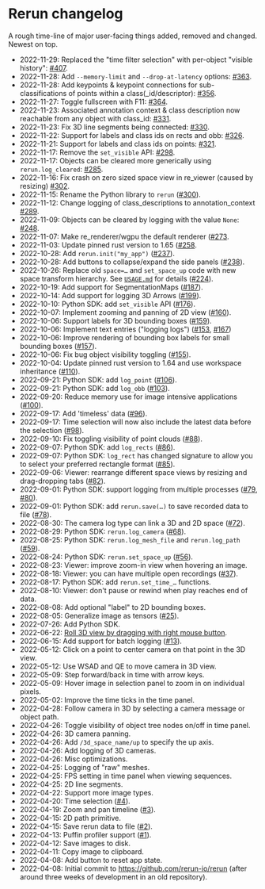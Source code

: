 # Rerun changelog

A rough time-line of major user-facing things added, removed and changed. Newest on top.

* 2022-11-29: Replaced the "time filter selection" with per-object "visible history": [#407](https://github.com/rerun-io/rerun/pull/407).
* 2022-11-28: Add `--memory-limit` and `--drop-at-latency` options: [#363](https://github.com/rerun-io/rerun/pull/363).
* 2022-11-28: Add keypoints & keypoint connections for sub-classifications of points within a class(_id/descriptor): [#356](https://github.com/rerun-io/rerun/pull/356).
* 2022-11-27: Toggle fullscreen with F11: [#364](https://github.com/rerun-io/rerun/pull/364).
* 2022-11-23: Associated annotation context & class description now reachable from any object with class_id: [#331](https://github.com/rerun-io/rerun/pull/331).
* 2022-11-23: Fix 3D line segments being connected: [#330](https://github.com/rerun-io/rerun/pull/330).
* 2022-11-22: Support for labels and class ids on rects and obb: [#326](https://github.com/rerun-io/rerun/pull/326).
* 2022-11-21: Support for labels and class ids on points: [#321](https://github.com/rerun-io/rerun/pull/321).
* 2022-11-17: Remove the `set_visible` API: [#298](https://github.com/rerun-io/rerun/pull/298).
* 2022-11-17: Objects can be cleared more generically using `rerun.log_cleared`: [#285](https://github.com/rerun-io/rerun/pull/285).
* 2022-11-16: Fix crash on zero sized space view in re_viewer (caused by resizing) [#302](https://github.com/rerun-io/rerun/pull/302).
* 2022-11-15: Rename the Python library to `rerun` ([#300](https://github.com/rerun-io/rerun/pull/300)).
* 2022-11-12: Change logging of class_descriptions to annotation_context [#289](https://github.com/rerun-io/rerun/pull/289).
* 2022-11-09: Objects can be cleared by logging with the value `None`: [#248](https://github.com/rerun-io/rerun/pull/248).
* 2022-11-07: Make re_renderer/wgpu the default renderer ([#273](https://github.com/rerun-io/rerun/pull/273).
* 2022-11-03: Update pinned rust version to 1.65 ([#258](https://github.com/rerun-io/rerun/pull/258).
* 2022-10-28: Add `rerun.init("my_app")` ([#237](https://github.com/rerun-io/rerun/pull/237)).
* 2022-10-28: Add buttons to collapse/expand the side panels ([#238](https://github.com/rerun-io/rerun/pull/238)).
* 2022-10-26: Replace old `space=…` and `set_space_up` code with new space transform hierarchy. See [`USAGE.md`](rerun_py/USAGE.md) for details ([#224](https://github.com/rerun-io/rerun/pull/224)).
* 2022-10-19: Add support for SegmentationMaps ([#187](https://github.com/rerun-io/rerun/pull/187)).
* 2022-10-14: Add support for logging 3D Arrows ([#199](https://github.com/rerun-io/rerun/pull/199)).
* 2022-10-10: Python SDK: add `set_visible` API ([#176](https://github.com/rerun-io/rerun/pull/176)).
* 2022-10-07: Implement zooming and panning of 2D view ([#160](https://github.com/rerun-io/rerun/pull/160)).
* 2022-10-06: Support labels for 3D bounding boxes ([#159](https://github.com/rerun-io/rerun/pull/159)).
* 2022-10-06: Implement text entries ("logging logs") ([#153](https://github.com/rerun-io/rerun/pull/153), [#167](https://github.com/rerun-io/rerun/pull/167))
* 2022-10-06: Improve rendering of bounding box labels for small bounding boxes ([#157](https://github.com/rerun-io/rerun/pull/157)).
* 2022-10-06: Fix bug object visibility toggling ([#155](https://github.com/rerun-io/rerun/pull/155)).
* 2022-10-04: Update pinned rust version to 1.64 and use workspace inheritance ([#110](https://github.com/rerun-io/rerun/pull/110)).
* 2022-09-21: Python SDK: add `log_point` ([#106](https://github.com/rerun-io/rerun/pull/106)).
* 2022-09-21: Python SDK: add `log_obb` ([#103](https://github.com/rerun-io/rerun/pull/103)).
* 2022-09-20: Reduce memory use for image intensive applications ([#100](https://github.com/rerun-io/rerun/pull/100)).
* 2022-09-17: Add 'timeless' data ([#96](https://github.com/rerun-io/rerun/pull/96)).
* 2022-09-17: Time selection will now also include the latest data before the selection ([#98](https://github.com/rerun-io/rerun/pull/98)).
* 2022-09-10: Fix toggling visibility of point clouds ([#88](https://github.com/rerun-io/rerun/pull/88)).
* 2022-09-07: Python SDK: add `log_rects` ([#86](https://github.com/rerun-io/rerun/pull/86)).
* 2022-09-07: Python SDK: `log_rect` has changed signature to allow you to select your preferred rectangle format ([#85](https://github.com/rerun-io/rerun/pull/85)).
* 2022-09-06: Viewer: rearrange different space views by resizing and drag-dropping tabs ([#82](https://github.com/rerun-io/rerun/pull/82)).
* 2022-09-01: Python SDK: support logging from multiple processes ([#79](https://github.com/rerun-io/rerun/pull/79), [#80](https://github.com/rerun-io/rerun/pull/80)).
* 2022-09-01: Python SDK: add `rerun.save(…)` to save recorded data to file ([#78](https://github.com/rerun-io/rerun/pull/78)).
* 2022-08-30: The camera log type can link a 3D and 2D space ([#72](https://github.com/rerun-io/rerun/pull/72)).
* 2022-08-29: Python SDK: `rerun.log_camera` ([#68](https://github.com/rerun-io/rerun/pull/68)).
* 2022-08-25: Python SDK: `rerun.log_mesh_file` and `rerun.log_path` ([#59](https://github.com/rerun-io/rerun/pull/59)).
* 2022-08-24: Python SDK: `rerun.set_space_up` ([#56](https://github.com/rerun-io/rerun/pull/56)).
* 2022-08-23: Viewer: improve zoom-in view when hovering an image.
* 2022-08-18: Viewer: you can have multiple open recordings ([#37](https://github.com/rerun-io/rerun/pull/37)).
* 2022-08-17: Python SDK: add `rerun.set_time_…` functions.
* 2022-08-10: Viewer: don't pause or rewind when play reaches end of data.
* 2022-08-08: Add optional "label" to 2D bounding boxes.
* 2022-08-05: Generalize image as tensors ([#25](https://github.com/rerun-io/rerun/pull/25)).
* 2022-07-26: Add Python SDK.
* 2022-06-22: [Roll 3D view by dragging with right mouse button](https://github.com/rerun-io/rerun/commit/9db2a5ab49c136476b4252cf706d51d942c950f8).
* 2022-06-15: Add support for batch logging ([#13](https://github.com/rerun-io/rerun/pull/13)).
* 2022-05-12: Click on a point to center camera on that point in the 3D view.
* 2022-05-12: Use WSAD and QE to move camera in 3D view.
* 2022-05-09: Step forward/back in time with arrow keys.
* 2022-05-09: Hover image in selection panel to zoom in on individual pixels.
* 2022-05-02: Improve the time ticks in the time panel.
* 2022-04-28: Follow camera in 3D by selecting a camera message or object path.
* 2022-04-26: Toggle visibility of object tree nodes on/off in time panel.
* 2022-04-26: 3D camera panning.
* 2022-04-26: Add `/3d_space_name/up` to specify the up axis.
* 2022-04-26: Add logging of 3D cameras.
* 2022-04-26: Misc optimizations.
* 2022-04-25: Logging of "raw" meshes.
* 2022-04-25: FPS setting in time panel when viewing sequences.
* 2022-04-25: 2D line segments.
* 2022-04-22: Support more image types.
* 2022-04-20: Time selection ([#4](https://github.com/rerun-io/rerun/pull/4)).
* 2022-04-19: Zoom and pan timeline ([#3](https://github.com/rerun-io/rerun/pull/3)).
* 2022-04-15: 2D path primitive.
* 2022-04-15: Save rerun data to file ([#2](https://github.com/rerun-io/rerun/pull/2)).
* 2022-04-13: Puffin profiler support ([#1](https://github.com/rerun-io/rerun/pull/1)).
* 2022-04-12: Save images to disk.
* 2022-04-11: Copy image to clipboard.
* 2022-04-08: Add button to reset app state.
* 2022-04-08: Initial commit to https://github.com/rerun-io/rerun (after around three weeks of development in an old repository).
